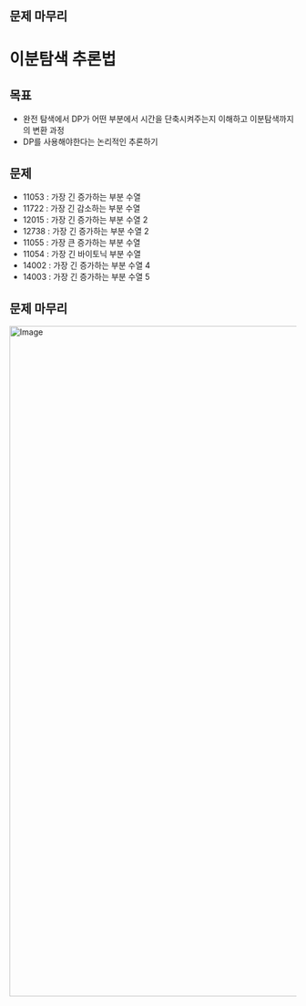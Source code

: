 ## 문제 마무리
# 이분탐색 추론법
## 목표
- 완전 탐색에서 DP가 어떤 부분에서 시간을 단축시켜주는지 이해하고 이분탐색까지의 변환 과정
- DP를 사용해야한다는 논리적인 추론하기
## 문제
- 11053 : 가장 긴 증가하는 부분 수열
- 11722 : 가장 긴 감소하는 부분 수열
- 12015 : 가장 긴 증가하는 부분 수열 2
- 12738 : 가장 긴 증가하는 부분 수열 2
- 11055 : 가장 큰 증가하는 부분 수열
- 11054 : 가장 긴 바이토닉 부분 수열
- 14002 : 가장 긴 증가하는 부분 수열 4
- 14003 : 가장 긴 증가하는 부분 수열 5

## 문제 마무리
<img width="1176" alt="Image" src="https://github.com/user-attachments/assets/800f1733-dddf-4516-8084-7cda5a85ac35" />
